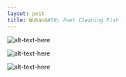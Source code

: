 ```yaml
---
layout: post
title: Wuhan&#58; Feet Cleaning Fish
---
```


![alt-text-here](http://kenjilopezalt.github.io/images/20140702-wuhan-feet-fish/20140702-wuhan-feet-fish-1.jpg "Wuhan Feet Fish")

![alt-text-here](http://kenjilopezalt.github.io/images/20140702-wuhan-feet-fish/20140702-wuhan-feet-fish-2.jpg "Wuhan Feet Fish")

![alt-text-here](http://kenjilopezalt.github.io/images/20140702-wuhan-feet-fish/20140702-wuhan-feet-fish-3.jpg "Wuhan Feet Fish")